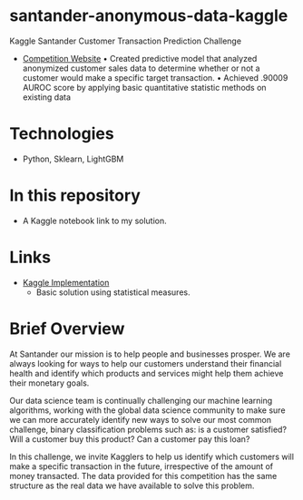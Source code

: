# santander-anonymous-data-kaggle

Kaggle Santander Customer Transaction Prediction Challenge
* [Competition Website](https://www.kaggle.com/c/santander-customer-transaction-prediction)
•	Created predictive model that analyzed anonymized customer sales data to determine whether or not a customer would make a specific target transaction. 
•	Achieved .90009 AUROC score by applying basic quantitative statistic methods on existing data

# Technologies
* Python, Sklearn, LightGBM

# In this repository
* A Kaggle notebook link to my solution.

# Links
* [Kaggle Implementation](https://www.kaggle.com/gaelblanch/santander-cust-transaction-a) 
  * Basic solution using statistical measures.




# Brief Overview
At Santander our mission is to help people and businesses prosper. We are always looking for ways to help our customers understand their financial health and identify which products and services might help them achieve their monetary goals.

Our data science team is continually challenging our machine learning algorithms, working with the global data science community to make sure we can more accurately identify new ways to solve our most common challenge, binary classification problems such as: is a customer satisfied? Will a customer buy this product? Can a customer pay this loan?

In this challenge, we invite Kagglers to help us identify which customers will make a specific transaction in the future, irrespective of the amount of money transacted. The data provided for this competition has the same structure as the real data we have available to solve this problem.
